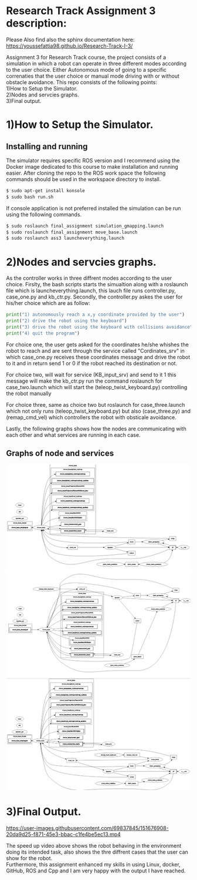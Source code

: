 # Research Track Assignment 3 description:

Please Also find also the sphinx documentation here: https://youssefattia98.github.io/Research-Track-I-3/  

  
Assignment 3 for Research Track course, the project consists of a simulation in which a robot can operate in three different modes according to the user choice. Either Autonomous mode of going to a specific correnaties that the user choice or manual mode driving with or without obstacle avoidance.
This repo consists of the following points:  
 1)How to Setup the Simulator.   
 2)Nodes and servcies graphs.  
 3)Final output.   

1)How to Setup the Simulator.  
================================

Installing and running
----------------------

The simulator requires specific ROS version and I recommend using the Docker image dedicated to this course to make installation and running easier. After cloning the repo to the ROS work space the following commands should be used in the workspace directory to install.

```bash
$ sudo apt-get install konsole
$ sudo bash run.sh
```
If console application is not preferred installed the simulation can be run using the following commands.

```bash
$ sudo roslaunch final_assignment simulation_gmapping.launch 
$ sudo roslaunch final_assignment move_base.launch
$ sudo roslaunch ass3 launcheverything.launch
```


2)Nodes and servcies graphs. 
================================
As the controller works in three diffrent modes according to the user choice.
Firslty, the bash scripts starts the simualtion along with a roslaunch file which is launcheverything.launch, this lauch file runs controller.py, case_one.py and kb_ctr.py.
Secondly, the controller.py askes the user for his/her choice which are as follow:

```python
print("1) autonomously reach a x,y coordinate provided by the user")
print("2) drive the robot using the keyboard")
print("3) drive the robot using the keyboard with collisions avoidance")
print("4) quit the program")
```
For choice one, the user gets asked for the coordinates he/she whishes the robot to reach and are sent through the service called "Cordinates_srv" in which case_one.py receives these coordinates message and drive the robot to it and in return send 1 or 0 if the robot reached its destination or not.

For choice two, will wait for service (KB_input_srv) and send to it 1 this message will make the kb_ctr.py run the command roslaunch for case_two.launch which will start the (teleop_twist_keyboard.py) controlling the robot manually

For choice three, same as choice two but roslaunch for case_three.launch which not only runs (teleop_twist_keyboard.py) but also (case_three.py) and (remap_cmd_vel) which controllers the robot with obsticale avoidance.

Lastly, the following graphs shows how the nodes are communicating with each other and what services are running in each case.

Graphs of node and services
---------

![immagine](https://github.com/youssefattia98/Research-Track-Assignment-3/blob/main/3.png)
![immagine](https://github.com/youssefattia98/Research-Track-Assignment-3/blob/main/2.png)
![immagine](https://github.com/youssefattia98/Research-Track-Assignment-3/blob/main/1.png)  


3)Final Output. 
================================

https://user-images.githubusercontent.com/69837845/151676908-20da9d25-f871-45e3-bbac-c1fe4be5ec13.mp4


The speed up video above shows the robot behaving in the environment doing its intended task, also shows the thre diffrent cases that the user can show for the robot.  
Furthermore, this assignment enhanced my skills in using Linux, docker, GitHub, ROS and Cpp and I am very happy with the output I have reached.
